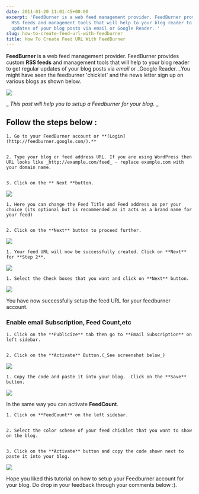 ```yaml
---
date: 2011-01-20 11:01:45+00:00
excerpt: 'FeedBurner is a web feed management provider. FeedBurner provides custom
  RSS feeds and management tools that will help to your blog reader to get regular
  updates of your blog posts via email or Google Reader. '
slug: how-to-create-feed-url-with-feedburner
title: How To Create Feed URL With FeedBurner
---
```


**FeedBurner** is a web feed management provider. FeedBurner provides custom **RSS feeds** and management tools that will help to your blog reader to get regular updates of your blog posts via _email_ or _Google Reader. _You might have seen the feedburner 'chicklet' and the news letter sign up on various blogs as shown below.

[![](https://rtcamp.com/wp-content/uploads/2011/01/b2w-feed-82.png)](https://rtcamp.com/wp-content/uploads/2011/01/b2w-feed-82.png)



_ _This post will help you to setup a Feedburner for your blog._ _


## Follow the steps below :






	
    1. Go to your FeedBurner account or **[Login](http://feedburner.google.com/).**

	
    2. Type your blog or feed address URL. If you are using WordPress then URL looks like _http://example.com/feed_ - replace example.com with your domain name.

	
    3. Click on the ** Next **button.



[![](https://rtcamp.com/wp-content/uploads/2011/01/b2w-feed-11.jpg)](https://rtcamp.com/wp-content/uploads/2011/01/b2w-feed-11.jpg)




	
    1. Here you can change the Feed Title and Feed address as per your choice (its optional but is recommended as it acts as a brand name for your feed)

	
    2. Click on the **Next** button to proceed further.



[![](https://rtcamp.com/wp-content/uploads/2011/01/b2w-feed-21.png)](https://rtcamp.com/wp-content/uploads/2011/01/b2w-feed-21.png)




	
    1. Your feed URL will now be successfully created. Click on **Next** for **Step 2**.



[![](https://rtcamp.com/wp-content/uploads/2011/01/b2w-feed-3.png)](https://rtcamp.com/wp-content/uploads/2011/01/b2w-feed-3.png)




	
    1. Select the Check boxes that you want and click on **Next** button.



[![](https://rtcamp.com/wp-content/uploads/2011/01/b2w-feed-4-494x600.png)](https://rtcamp.com/wp-content/uploads/2011/01/b2w-feed-4.png)

You have now successfully setup the feed URL for your feedburner account.


### Enable email Subscription, Feed Count,etc






	
    1. Click on the **Publicize** tab then go to **Email Subscription** on left sidebar.

	
    2. Click on the **Activate** Button.(_See screenshot below_)



[![](https://rtcamp.com/wp-content/uploads/2011/01/b2w-feed-5.png)](https://rtcamp.com/wp-content/uploads/2011/01/b2w-feed-5.png)




	
    1. Copy the code and paste it into your blog.  Click on the **Save** button.



[![](https://rtcamp.com/wp-content/uploads/2011/01/b2w-feed-6.png)](https://rtcamp.com/wp-content/uploads/2011/01/b2w-feed-6.png)

In the same way you can activate **FeedCount**.




	
    1. Click on **FeedCount** on the left sidebar.

	
    2. Select the color scheme of your feed chicklet that you want to show on the blog.

	
    3. Click on the **Activate** button and copy the code shown next to paste it into your blog.



[![](https://rtcamp.com/wp-content/uploads/2011/01/b2w-feed-7-600x318.png)](https://rtcamp.com/wp-content/uploads/2011/01/b2w-feed-7.png)

Hope you liked this tutorial on how to setup your Feedburner account for your blog. Do drop in your feedback through your comments below :).
